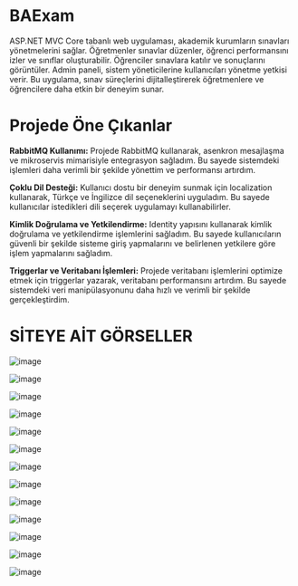 # BAExam

ASP.NET MVC Core tabanlı web uygulaması, akademik kurumların sınavları yönetmelerini sağlar. Öğretmenler sınavlar düzenler, öğrenci performansını izler ve sınıflar oluşturabilir. Öğrenciler sınavlara katılır ve sonuçlarını görüntüler. Admin paneli, sistem yöneticilerine kullanıcıları yönetme yetkisi verir. Bu uygulama, sınav süreçlerini dijitalleştirerek öğretmenlere ve öğrencilere daha etkin bir deneyim sunar.

# Projede Öne Çıkanlar 

**RabbitMQ Kullanımı:** Projede RabbitMQ kullanarak, asenkron mesajlaşma ve mikroservis mimarisiyle entegrasyon sağladım. Bu sayede sistemdeki işlemleri daha verimli bir şekilde yönettim ve performansı artırdım.

**Çoklu Dil Desteği:** Kullanıcı dostu bir deneyim sunmak için localization kullanarak, Türkçe ve İngilizce dil seçeneklerini uyguladım. Bu sayede kullanıcılar istedikleri dili seçerek uygulamayı kullanabilirler.

**Kimlik Doğrulama ve Yetkilendirme:** Identity yapısını kullanarak kimlik doğrulama ve yetkilendirme işlemlerini sağladım. Bu sayede kullanıcıların güvenli bir şekilde sisteme giriş yapmalarını ve belirlenen yetkilere göre işlem yapmalarını sağladım.

**Triggerlar ve Veritabanı İşlemleri:** Projede veritabanı işlemlerini optimize etmek için triggerlar yazarak, veritabanı performansını artırdım. Bu sayede sistemdeki veri manipülasyonunu daha hızlı ve verimli bir şekilde gerçekleştirdim.

# SİTEYE AİT GÖRSELLER

![image](https://github.com/ErenColk/BAExamApp/assets/137501644/c898a44a-b8d1-4e79-a104-ae44d7c62a94)

![image](https://github.com/ErenColk/BAExamApp/assets/137501644/fb97e65a-7e0a-499f-b2fb-f9e3ba797f1c)

![image](https://github.com/ErenColk/BAExamApp/assets/137501644/ecedacee-e2d1-4130-b9e2-02562546d1f7)

![image](https://github.com/ErenColk/BAExamApp/assets/137501644/8b2ca32a-4096-4365-9f90-ef71740e1f93)

![image](https://github.com/ErenColk/BAExamApp/assets/137501644/4b837bf8-9e13-4dcb-a1e0-385dc5d52e77)

![image](https://github.com/ErenColk/BAExamApp/assets/137501644/3b0ca08b-50fd-4e02-9d20-02b8eb2440e3)

![image](https://github.com/ErenColk/BAExamApp/assets/137501644/d43e00e5-8ec7-47ac-b24b-10ea6dc312e5)

![image](https://github.com/ErenColk/BAExamApp/assets/137501644/6f961a47-9b6b-4a87-b943-1b2a8f2c476d)

![image](https://github.com/ErenColk/BAExamApp/assets/137501644/3188bfb5-0a11-42af-bd1f-f16bf42e3f25)

![image](https://github.com/ErenColk/BAExamApp/assets/137501644/fdda7dcf-58cc-4563-8fe1-42329844a68f)

![image](https://github.com/ErenColk/BAExamApp/assets/137501644/37178f56-a088-43cb-b6ec-390286db19ea)

![image](https://github.com/ErenColk/BAExamApp/assets/137501644/4c9d9999-dbc7-43d0-b9ac-8f7d2d620060)

![image](https://github.com/ErenColk/BAExamApp/assets/137501644/a68baf45-21ab-4f3c-aae2-a7f2c852ae56)
